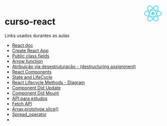 <img align="right" width="60" height="60" src='./react.png'/>

# curso-react

Links usados durantes as aulas


* [React doc](https://pt-br.react.dev/blog/2023/03/16/introducing-react-dev)
* [Create React App](https://create-react-app.dev/docs/getting-started)
* [Public class fields](https://developer.mozilla.org/en-US/docs/Web/JavaScript/Reference/Classes/Public_class_fields)
* [Arrow function](https://developer.mozilla.org/pt-BR/docs/Web/JavaScript/Reference/Functions/Arrow_functions)
* [Atribuição via desestruturação - (destructuring assignment)](https://developer.mozilla.org/pt-BR/docs/Web/JavaScript/Reference/Operators/Destructuring_assignment)
* [React Components](https://www.w3schools.com/react/react_components.asp#:~:text=Components%20are%20independent%20and%20reusable,will%20concentrate%20on%20Function%20components.)
* [State and LifeCycle](https://pt-br.legacy.reactjs.org/docs/state-and-lifecycle.html)
* [React Lifecycle Methods - Diagram](https://projects.wojtekmaj.pl/react-lifecycle-methods-diagram/)
* [Component Did Update](https://pt-br.legacy.reactjs.org/docs/react-component.html#componentdidupdate)
* [Component Did Mount](https://pt-br.legacy.reactjs.org/docs/react-component.html#componentdidmount)
* [API para estudos](https://jsonplaceholder.typicode.com/)
* [Fetch API](https://developer.mozilla.org/pt-BR/docs/Web/API/Fetch_API)
* [Array.prototype.slice()](https://developer.mozilla.org/pt-BR/docs/Web/JavaScript/Reference/Global_Objects/Array/slice)
* [Spread_operator](https://scrimba.com/articles/react-spread-operator/)
* []()